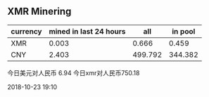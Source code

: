 ## XMR Minering

|currency|mined in last 24 hours|all|in pool|
|---|---|---|---|
|XMR|0.003|0.666|0.459|
|CNY|2.403|499.792|344.382|

今日美元对人民币 6.94	今日xmr对人民币750.18


2018-10-23 19:10